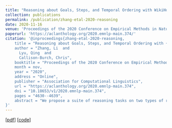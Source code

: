 ```yaml
---
title: "Reasoning about Goals, Steps, and Temporal Ordering with WikiHow"
collection: publications
permalink: /publication/zhang-etal-2020-reasoning
date: 2020-11-16
venue: 'Proceedings of the 2020 Conference on Empirical Methods in Natural Language Processing (EMNLP)'
paperurl: 'https://aclanthology.org/2020.emnlp-main.374/'
citation: '@inproceedings{zhang-etal-2020-reasoning,
    title = "Reasoning about Goals, Steps, and Temporal Ordering with {W}iki{H}ow",
    author = "Zhang, Li  and
      Lyu, Qing  and
      Callison-Burch, Chris",
    booktitle = "Proceedings of the 2020 Conference on Empirical Methods in Natural Language Processing (EMNLP)",
    month = nov,
    year = "2020",
    address = "Online",
    publisher = "Association for Computational Linguistics",
    url = "https://aclanthology.org/2020.emnlp-main.374",
    doi = "10.18653/v1/2020.emnlp-main.374",
    pages = "4630--4639",
    abstract = "We propose a suite of reasoning tasks on two types of relations between procedural events: goal-step relations ({``}learn poses{''} is a step in the larger goal of {``}doing yoga{''}) and step-step temporal relations ({``}buy a yoga mat{''} typically precedes {``}learn poses{''}). We introduce a dataset targeting these two relations based on wikiHow, a website of instructional how-to articles. Our human-validated test set serves as a reliable benchmark for common-sense inference, with a gap of about 10{\%} to 20{\%} between the performance of state-of-the-art transformer models and human performance. Our automatically-generated training set allows models to effectively transfer to out-of-domain tasks requiring knowledge of procedural events, with greatly improved performances on SWAG, Snips, and Story Cloze Test in zero- and few-shot settings.",
}'
---
```

\[[pdf](https://aclanthology.org/2020.emnlp-main.374)\] \[[code](https://github.com/zharry29/wikihow-goal-step)\]
